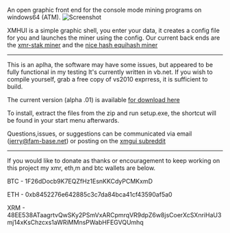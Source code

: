   An open graphic front end for the console mode mining programs on windows64 (ATM). 
![Screenshot](https://i.imgur.com/n88MMH3.png "Picture of xmgui") 
      
      
XMHUI is a simple graphic shell, you enter your data, it creates a config file for you and launches the miner using the config.
Our current back ends are the  [xmr-stak  miner](https://github.com/fireice-uk/xmr-stak) and the [nice hash equihash miner](https://github.com/nicehash/nheqminer)
 
 ____
      
   This is an aplha, the software may have some issues, but appeared to be fully functional in my testing
It's currently written in vb.net. If you wish to compile yourself, grab a free copy of vs2010 exprress, it is sufficient to build.

   The current version (alpha .01) is available [for download here](https://github.com/jerrimus/xmrgui/releases)
  
  To install, extract the files from the zip and run setup.exe, the shortcut will be found in your start menu afterwards.
 
  Questions,issues, or suggestions can be communicated via email (jerry@fam-base.net) or posting on the [xmgui subreddit](https://www.reddit.com/r/XMGUI)
  
  ____

If you would like to donate as thanks or encouragement to keep working on this project my xmr, eth,m and btc wallets are below.

BTC - 1F26dDocb9K7EQZfHz1EsnKKCdyPCMKxmD

ETH - 0xb8452276e642885c3c7da84bca41cf43590af5a0

XRM - 48EE538ATaagrtvQwSKy2PSmVxARCpmrqVR9dpZ6w8jsCoerXcSXnriHaU3mj14xKsChzcxs1aWRiMMnsPWabHFEGVQUmhq
